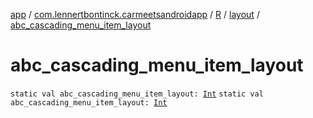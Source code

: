 [app](../../../index.md) / [com.lennertbontinck.carmeetsandroidapp](../../index.md) / [R](../index.md) / [layout](index.md) / [abc_cascading_menu_item_layout](./abc_cascading_menu_item_layout.md)

# abc_cascading_menu_item_layout

`static val abc_cascading_menu_item_layout: `[`Int`](https://kotlinlang.org/api/latest/jvm/stdlib/kotlin/-int/index.html)
`static val abc_cascading_menu_item_layout: `[`Int`](https://kotlinlang.org/api/latest/jvm/stdlib/kotlin/-int/index.html)